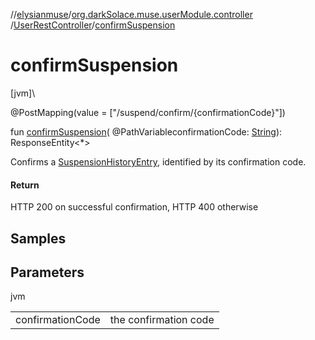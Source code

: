 //[elysianmuse](../../../index.md)/[org.darkSolace.muse.userModule.controller](../index.md)
/[UserRestController](index.md)/[confirmSuspension](confirm-suspension.md)

# confirmSuspension

[jvm]\

@PostMapping(value = ["/suspend/confirm/{confirmationCode}"])

fun [confirmSuspension](confirm-suspension.md)(
@PathVariableconfirmationCode: [String](https://kotlinlang.org/api/latest/jvm/stdlib/kotlin/-string/index.html)):
ResponseEntity&lt;*&gt;

Confirms a [SuspensionHistoryEntry](../../org.darkSolace.muse.userModule.model/-suspension-history-entry/index.md),
identified by its confirmation code.

#### Return

HTTP 200 on successful confirmation, HTTP 400 otherwise

## Samples

## Parameters

jvm

| | |
|---|---|
| confirmationCode | the confirmation code |
